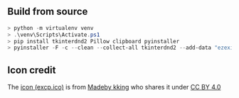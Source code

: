 ## Build from source

```powershell
> python -m virtualenv venv
> .\venv\Scripts\Activate.ps1
> pip install tkinterdnd2 Pillow clipboard pyinstaller
> pyinstaller -F -c --clean --collect-all tkinterdnd2 --add-data "ezexif.ico;." --icon=ezexif.ico .\ezexif\ezexif.py
```

## Icon credit

The [icon (excp.ico)](https://icon-icons.com/icon/Document-Image-images-picture/82883) is from [Madeby kking](https://icon-icons.com/users/lUybzhSQf3kZ7FimJzYlO/icon-sets/) who shares it under [CC BY 4.0](https://creativecommons.org/licenses/by/4.0/)